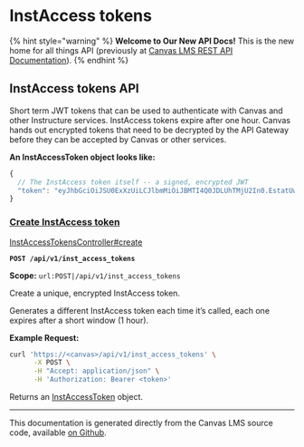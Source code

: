 # InstAccess tokens

{% hint style="warning" %}
**Welcome to Our New API Docs!** This is the new home for all things API (previously at [Canvas LMS REST API Documentation](https://api.instructure.com)).
{% endhint %}

## InstAccess tokens API

Short term JWT tokens that can be used to authenticate with Canvas and other Instructure services. InstAccess tokens expire after one hour. Canvas hands out encrypted tokens that need to be decrypted by the API Gateway before they can be accepted by Canvas or other services.

**An InstAccessToken object looks like:**

```js
{
  // The InstAccess token itself -- a signed, encrypted JWT
  "token": "eyJhbGciOiJSU0ExXzUiLCJlbmMiOiJBMTI4Q0JDLUhTMjU2In0.EstatUwzltksvZn4wbjHYiwleM986vzryrv4R9jqvYDGEY4rt6KPG4Q6lJ3oI0piYbH7h17i8vIWv35cqrgRbb7fzmGQ0Ptj74OEjx-1gGBMZCbZTE4W206XxPHRm9TS4qOAvIq0hsvJroE4xZsVWJFiUIKl_Wd2udbvqwF8bvnMKPAx_ooa-9mWaG1N9kd4EWC3Oxu9wi7j8ZG_TbkLSXAg1KxLaO2zXBcU5_HWrKFRxOjHmWpaOMKWkjUInt-DA6fLRszBZp9BFGoop8S9KDs6f1JebLgyM5gGrP-Gz7kSEAPO9eVXtjpd6N29wMClNI0X-Ppp_40Fp4Z3vocTKQ.c_tcevWI68RuZ0s04fDSEQ.wV8KIPHGfYwxm19MWt3K7VVGm4qqZJruPwAZ8rdUANTzJoqwafqOnYZLCyky8lV7J-m64SMVUmR-BOha_CmJEKVVw7T5x70MTP6-nv4RMVPpcViHsNgE2f1GE9HUauVePw7CrnV0PyVaNq2EZasDgdHdye4iG_-hXXQZRnGYzxl8UceTLBVkpEYHlXKdD7DyQ0IT2BYOcZSpXyW7kEIvAHpNaNbvTPCR2t0SeGbuNf8PpYVjohKDpXhNgQ-Pyl9pxs05TrdjTq1fIctzTLqIN58nfqzoqQld6rSkjcAZZXgr8bOsg8EDFMov5gTv2_Uf-YOm52yD1SbL0lJ-VdpKgXu7XtQ4UmEOj40W4uXF-KmLTjEwQmdbmtKrruhakIeth7EZa3w0Xg6RRyHLqKUheAdTgxAIer8MST8tamZlqW1b9wjMw371zSSjeksF_UjTS9p9i7eTtRPuAbf9geDhKb5e-y29MJaL1eKkhTMiEOPY3O4XGGuqRdRMrbjkNmla_RxiQhFJ3T8Dem-yDRan8gqaJLfRRrvGViz-lty96bQT-Z0hVer1uJhAtkM6RT_DgrnAUP_66LfaupZr6bLCKwnYocF1ICcAzkcYw7l5jHa4DTc2ZLgLi-yfbv2wGXpybAvLfZcO424TxHOuQykCSvbfPPuf06kkjPbYmMg6_GdM3JcQ_50VUXQFZkjH45BH5zX7y-2u0ReM8zxt65RpJAvlivrc8j2_E-u0LhlzCwEgsnd61lG4baaI86IVl4wNXkMDui4CgGvAUAf4AXW7Imw_cF0zI69z0SLfahjaYkdREGIYKStBtPAR04sfsR7o.LHBODYub4W4Vq-SXfdbk1Q"
}
```

### [Create InstAccess token](#method.inst_access_tokens.create) <a href="#method.inst_access_tokens.create" id="method.inst_access_tokens.create"></a>

[InstAccessTokensController#create](https://github.com/instructure/canvas-lms/blob/master/app/controllers/inst_access_tokens_controller.rb)

**`POST /api/v1/inst_access_tokens`**

**Scope:** `url:POST|/api/v1/inst_access_tokens`

Create a unique, encrypted InstAccess token.

Generates a different InstAccess token each time it’s called, each one expires after a short window (1 hour).

**Example Request:**

```bash
curl 'https://<canvas>/api/v1/inst_access_tokens' \
      -X POST \
      -H "Accept: application/json" \
      -H 'Authorization: Bearer <token>'
```

Returns an [InstAccessToken](#instaccesstoken) object.

***

This documentation is generated directly from the Canvas LMS source code, available [on Github](https://github.com/instructure/canvas-lms).
